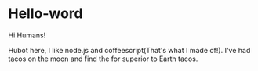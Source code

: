 # Hello-word

Hi Humans!

Hubot here, I like node.js and coffeescript(That's what I made of!).
I've had tacos on the moon and find the for superior to Earth tacos.
